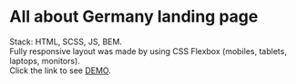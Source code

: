 # All about Germany landing page  
Stack: HTML, SCSS, JS, BEM.  
Fully responsive layout was made by using CSS Flexbox (mobiles, tablets, laptops, monitors).  
Click the link to see [DEMO](https://xipholena.github.io/travel_germany/).
